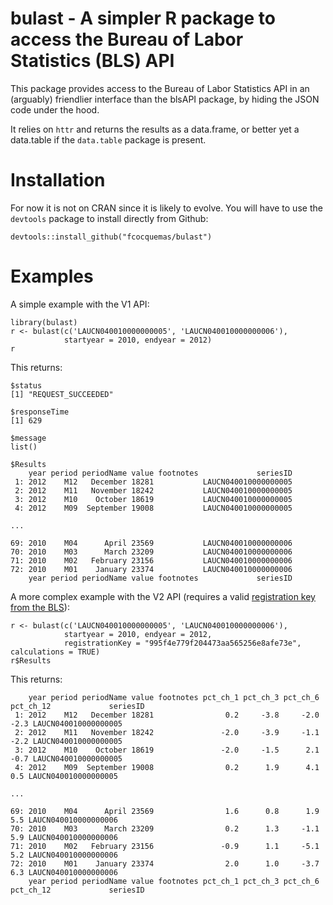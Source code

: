 # bulast - A simpler R package to access the Bureau of Labor Statistics (BLS) API

This package provides access to the Bureau of Labor Statistics API in an (arguably) friendlier interface than the blsAPI package, by hiding the JSON code under the hood. 

It relies on `httr` and returns the results as a data.frame, or better yet a data.table if the `data.table` package is present.

# Installation

For now it is not on CRAN since it is likely to evolve. You will have to use the `devtools` package to install directly from Github:

```{r}
devtools::install_github("fcocquemas/bulast")
```

# Examples

A simple example with the V1 API:

```{r}
library(bulast)
r <- bulast(c('LAUCN040010000000005', 'LAUCN040010000000006'), 
            startyear = 2010, endyear = 2012)
r
```

This returns:

```
$status
[1] "REQUEST_SUCCEEDED"

$responseTime
[1] 629

$message
list()

$Results
    year period periodName value footnotes             seriesID
 1: 2012    M12   December 18281           LAUCN040010000000005
 2: 2012    M11   November 18242           LAUCN040010000000005
 3: 2012    M10    October 18619           LAUCN040010000000005
 4: 2012    M09  September 19008           LAUCN040010000000005

...

69: 2010    M04      April 23569           LAUCN040010000000006
70: 2010    M03      March 23209           LAUCN040010000000006
71: 2010    M02   February 23156           LAUCN040010000000006
72: 2010    M01    January 23374           LAUCN040010000000006
    year period periodName value footnotes             seriesID
```


A more complex example with the V2 API (requires a valid [registration key from the BLS](http://data.bls.gov/registrationEngine/)):

```{r}
r <- bulast(c('LAUCN040010000000005', 'LAUCN040010000000006'),
            startyear = 2010, endyear = 2012,
            registrationKey = "995f4e779f204473aa565256e8afe73e", calculations = TRUE)
r$Results
```

This returns:
```
    year period periodName value footnotes pct_ch_1 pct_ch_3 pct_ch_6 pct_ch_12             seriesID
 1: 2012    M12   December 18281                0.2     -3.8     -2.0      -2.3 LAUCN040010000000005
 2: 2012    M11   November 18242               -2.0     -3.9     -1.1      -2.2 LAUCN040010000000005
 3: 2012    M10    October 18619               -2.0     -1.5      2.1      -0.7 LAUCN040010000000005
 4: 2012    M09  September 19008                0.2      1.9      4.1       0.5 LAUCN040010000000005

...

69: 2010    M04      April 23569                1.6      0.8      1.9       5.5 LAUCN040010000000006
70: 2010    M03      March 23209                0.2      1.3     -1.1       5.9 LAUCN040010000000006
71: 2010    M02   February 23156               -0.9      1.1     -5.1       5.2 LAUCN040010000000006
72: 2010    M01    January 23374                2.0      1.0     -3.7       6.3 LAUCN040010000000006
    year period periodName value footnotes pct_ch_1 pct_ch_3 pct_ch_6 pct_ch_12             seriesID
```
